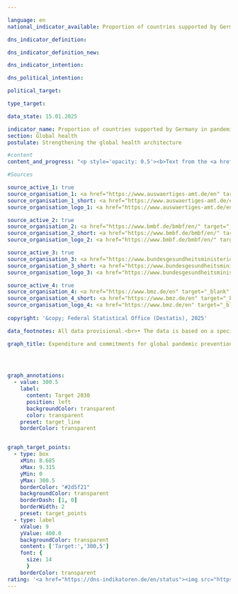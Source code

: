 ```yaml
---

language: en        
national_indicator_available: Proportion of countries supported by Germany in pandemic prevention, preparedness, and response (<abbr title="Pandemic prevention, preparedness, and response" tabindex="0">PPR</abbr>) that have made progress in the Global Health Security Index (<abbr title="Global Health Security Index" tabindex="0">GHSI</abbr>), relative to the total number of countries supported by Germany in the area of PPR        

dns_indicator_definition:         

dns_indicator_definition_new:         

dns_indicator_intention:         

dns_political_intention:         

political_target:         

type_target:         

data_state: 15.01.2025        

indicator_name: Proportion of countries supported by Germany in pandemic prevention, preparedness, and response (PPR) that have made progress in the Global Health Security Index (GHSI), relative to the total number of countries supported by Germany in the area of PPR        
section: Global health        
postulate: Strengthening the global health architecture        

#content         
content_and_progress: "<p style='opacity: 0.5'><b>Text from the <a href='https://dns-indikatoren.de/assets/Publikationen/Indikatorenberichte/2022.pdf'>Indicator Report 2022&nbsp;</a></b><br><br>The data for the indicator come from special analyses of the relevant budget headings and commitment appropriations from the Federal Foreign Office (<abbr title='Federal Foreign Office' tabindex='0'>AA</abbr>), the Federal Ministry of Education and Research (BMBF), the Federal Ministry of Health (<abbr title='Federal Ministry of Health' tabindex='0'>BMG</abbr>) and the Federal Ministry for Economic Cooperation and Development (<abbr title='Federal Ministry of Economic Cooperation and Development' tabindex='0'>BMZ</abbr>). Programmes are taken into account in the analyses whose objectives fall directly under the heading of pandemic prevention and response or who are primarily intended to enhance relevant capabilities in the field of health care. The programmes cover matters such as the pandemic prevention and response functions of the World Health Organization (<abbr title='World Health Organization' tabindex='0'>WHO</abbr>), sanitation, One Health (that is, in interdisciplinary cooperation between human and veterinary medicine and the environmental sector), vaccination infrastructure and research and development, both at home and abroad, in so far as the <abbr title='Research and Development' tabindex='0'>R&D</abbr> findings and innovations also benefit the countries of the Global South. <br><br>Additionally, programmes launched in response to the <abbr title='Coronavirus SARS-CoV-2' tabindex='0'>COVID-19</abbr>&nbsp;pandemic have also been taken into account. The latter include among others <abbr title='World Health Organization' tabindex='0'>WHO</abbr> programmes and activities, humanitarian aid, vaccine development, crisis response and emergency assistance and loans to help health services in countries of the Global South to respond to the crisis. <br><br>As regards the figures, it should be noted that it is not possible to draw hard and fast lines between the content of programmes, since the indicator field is closely interlinked with numerous other areas of the health system. The indicator therefore takes account of a range of programmes, such as Germany’s contribution to the <abbr title='World Health Organization' tabindex='0'>WHO</abbr> to support its emergency programme and to provide flexible initial funding for crisis response measures through the Contingency Fund for Emergencies, support for a vaccination programme for the reduction of child mortality in the East African Community, improvement of drinking water supply and sanitation in Burkina Faso and a biosecurity cooperation programme. Besides the thematic prioritisation, it should also be noted that some of the programmes are focused on general reinforcement of global coordination and organisational capacity and therefore do not exclusively benefit countries of the Global South.<br><br>Nor can a precise line be drawn between preventive and reactive measures. Developing preventive capacity may, for example, enhance responsiveness to a pandemic situation, while reactive measures may contribute to capacity-building in the long term. To avoid a statistical outlier resulting from the response to the <abbr title='Coronavirus SARS-CoV-2' tabindex='0'>COVID-19</abbr>&nbsp;pandemic, these expenditure items and pledges are not part of the indicators but are shown separately in the chart.<br><br>The amounts of expenditure and pledges that are displayed, moreover, say nothing about the success of the programmes. The indicator represents Germany’s monetary contribution to pandemic prevention and response. A more extensive assessment would be needed to gauge the impact of that contribution. In view of the foregoing provisos, therefore, the recorded figures are not by any means a full reflection of the German expenditure and pledges that directly or indirectly influence the pandemic prevention and response effort.<br><br>Between 2015&nbsp;and 2021, expenditure and pledges for pandemic prevention and response rose from <abbr title='Euro' tabindex='0'>EUR</abbr> 147.9&nbsp;million to <abbr title='Euro' tabindex='0'>EUR</abbr> 369.7&nbsp;million (provisional figure) and were thus &#8209; in line with the Federal Government's target &#8209; significantly above the 2019&nbsp;figure. The separately reported expenditures on <abbr title='Coronavirus SARS-CoV-2' tabindex='0'>COVID-19</abbr>&nbsp;pandemic containment were 842.7&nbsp;million euros in 2021, higher than in the first year of the pandemic (743.7&nbsp;million euros).</p>"                

#Sources        

source_active_1: true
source_organisation_1: <a href="https://www.auswaertiges-amt.de/en" target="_blank" onclick="return confirm_alert('the Federal Foreign Office', 'En')">Federal Foreign Office</a>
source_organisation_1_short: <a href="https://www.auswaertiges-amt.de/en" target="_blank" onclick="return confirm_alert('the Federal Foreign Office', 'En')">Federal Foreign Office</a>
source_organisation_logo_1: <a href="https://www.auswaertiges-amt.de/en" target="_blank" onclick="return confirm_alert('the Federal Foreign Office', 'En')"><img src="https://dns-indikatoren.de/public/OrgImgEn/aa.png" alt="Federal Foreign Office" title=" Click here to visit the homepage of the organizationFederal Foreign Office" style="height:60px; width:148px; border:transparent"/></a>

source_active_2: true
source_organisation_2: <a href="https://www.bmbf.de/bmbf/en/" target="_blank" onclick="return confirm_alert('the Federal Ministry of Research, Technology and Space', 'En')">Federal Ministry of Research, Technology and Space</a>
source_organisation_2_short: <a href="https://www.bmbf.de/bmbf/en/" target="_blank" onclick="return confirm_alert('the Federal Ministry of Research, Technology and Space', 'En')">Federal Ministry of Research, Technology and Space</a>
source_organisation_logo_2: <a href="https://www.bmbf.de/bmbf/en/" target="_blank" onclick="return confirm_alert('the Federal Ministry of Research, Technology and Space', 'En')"><img src="https://dns-indikatoren.de/public/OrgImgEn/bmftr.png" alt="Federal Ministry of Research, Technology and Space" title=" Click here to visit the homepage of the organizationFederal Ministry of Research, Technology and Space" style="height:60px; width:148px; border:transparent"/></a>

source_active_3: true
source_organisation_3: <a href="https://www.bundesgesundheitsministerium.de/en/" target="_blank" onclick="return confirm_alert('the Federal Ministry of Health', 'En')">Federal Ministry of Health</a>
source_organisation_3_short: <a href="https://www.bundesgesundheitsministerium.de/en/" target="_blank" onclick="return confirm_alert('the Federal Ministry of Health', 'En')">Federal Ministry of Health</a>
source_organisation_logo_3: <a href="https://www.bundesgesundheitsministerium.de/en/" target="_blank" onclick="return confirm_alert('the Federal Ministry of Health', 'En')"><img src="https://dns-indikatoren.de/public/OrgImgEn/bmg.png" alt="Federal Ministry of Health" title=" Click here to visit the homepage of the organizationFederal Ministry of Health" style="height:60px; width:148px; border:transparent"/></a>

source_active_4: true
source_organisation_4: <a href="https://www.bmz.de/en" target="_blank" onclick="return confirm_alert('the Federal Ministry of Economic Cooperation and Development', 'En')">Federal Ministry of Economic Cooperation and Development</a>
source_organisation_4_short: <a href="https://www.bmz.de/en" target="_blank" onclick="return confirm_alert('the Federal Ministry of Economic Cooperation and Development', 'En')">Federal Ministry of Economic Cooperation and Development</a>
source_organisation_logo_4: <a href="https://www.bmz.de/en" target="_blank" onclick="return confirm_alert('the Federal Ministry of Economic Cooperation and Development', 'En')"><img src="https://dns-indikatoren.de/public/OrgImgEn/bmz.png" alt="Federal Ministry of Economic Cooperation and Development" title=" Click here to visit the homepage of the organizationFederal Ministry of Economic Cooperation and Development" style="height:60px; width:148px; border:transparent"/></a>
        
copyright: '&copy; Federal Statistical Office (Destatis), 2025'        

data_footnotes: All data provisional.<br>• The data is based on a special evaluation and is not publicly available.        

graph_title: Expenditure and commitments for global pandemic prevention and response        

        


graph_annotations:
  - value: 300.5
    label:
      content: Target 2030
      position: left
      backgroundColor: transparent
      color: transparent
    preset: target_line
    borderColor: transparent        


graph_target_points:
  - type: box
    xMin: 8.685
    xMax: 9.315
    yMin: 0
    yMax: 300.5
    borderColor: "#2d5f21"
    backgroundColor: transparent
    borderDash: [1, 0]
    borderWidth: 2
    preset: target_points
  - type: label
    xValue: 9
    yValue: 400.0
    backgroundColor: transparent
    content: ['Target:','300,5']
    font: {
      size: 14
      }
    borderColor: transparent                        
rating: '<a href="https://dns-indikatoren.de/en/status"><img src="https://sdg-indikatoren.de/public/Wettersymbole/Sonne.png" title="If the trend from 2021 had continued, the target value would have been reached or missed by less than 5% of the difference between the target value and the value at that time." alt="Weathersymbol: Sun"/></a>'                
---
```


